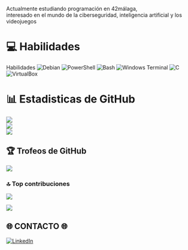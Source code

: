 
Actualmente estudiando programación en 42málaga, <br>interesado en el mundo de la ciberseguridad, inteligencia artificial y los videojuegos

#                                                        💻  Habilidades

 <tr>
                <td>Habilidades</td>
                <td>
                    <img src="https://img.shields.io/badge/Debian-%23A81D33.svg?style=flat&logo=debian&logoColor=white" alt="Debian">
                    <img src="https://img.shields.io/badge/PowerShell-%235391FE.svg?style=flat&logo=powershell&logoColor=white" alt="PowerShell">
                    <img src="https://img.shields.io/badge/Bash-%23121011.svg?style=flat&logo=gnu-bash&logoColor=white" alt="Bash">
                    <img src="https://img.shields.io/badge/Windows%20Terminal-%234D4D4D.svg?style=plastic&logo=windows-terminal&logoColor=white" alt="Windows Terminal">
                    <img src="https://img.shields.io/badge/c-%2300599C.svg?style=plastic&logo=c&logoColor=white" alt="C">
                    <img src="https://img.shields.io/badge/VirtualBox-%23183A61.svg?style=flat&logo=virtualbox&logoColor=white" alt="VirtualBox">
                </td>
  
#                                                       📊 Estadisticas de GitHub
![](https://github-readme-stats.vercel.app/api?username=Martin-dev86&theme=blue-green&hide_border=false&include_all_commits=true&count_private=false)<br/>
![](https://github-readme-streak-stats.herokuapp.com/?user=Martin-dev86&theme=blue-green&hide_border=false)<br/>
![](https://github-readme-stats.vercel.app/api/top-langs/?username=Martin-dev86&theme=blue-green&hide_border=false&include_all_commits=true&count_private=false&layout=compact)
 
##                                                        🏆 Trofeos de GitHub
![](https://github-profile-trophy.vercel.app/?username=Martin-dev86&theme=radical&no-frame=false&no-bg=false&margin-w=4)

### 🔝 Top contribuciones
![](https://github-contributor-stats.vercel.app/api?username=Martin-dev86&limit=5&theme=radical&combine_all_yearly_contributions=true)

[![](https://visitcount.itsvg.in/api?id=Martin-dev86&icon=2&color=0)](https://visitcount.itsvg.in)


##                                                              🌐 CONTACTO 🌐
[![LinkedIn](https://img.shields.io/badge/LinkedIn-%230077B5.svg?logo=linkedin&logoColor=white)](https://linkedin.com/in/www.linkedin.com/in/martin-dev86) 
